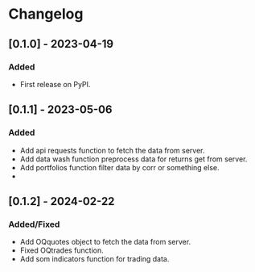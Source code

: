 # Changelog

## [0.1.0] - 2023-04-19
### Added
- First release on PyPI.

## [0.1.1] - 2023-05-06
### Added
- Add api requests function to fetch the data from server.
- Add data wash function preprocess data for returns get from server.
- Add portfolios function filter data by corr or something else.
-
## [0.1.2] - 2024-02-22
### Added/Fixed
- Add OQquotes object to fetch the data from server.
- Fixed OQtrades function.
- Add som indicators function for trading data.
